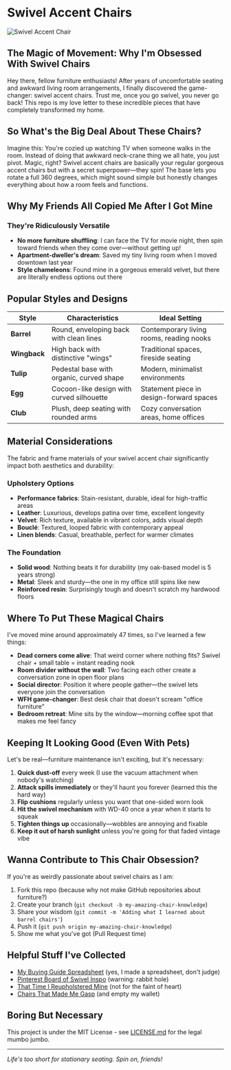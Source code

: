 # Swivel Accent Chairs

![Swivel Accent Chair](https://your-image-url-here.jpg)

## The Magic of Movement: Why I'm Obsessed With Swivel Chairs

Hey there, fellow furniture enthusiasts! After years of uncomfortable seating and awkward living room arrangements, I finally discovered the game-changer: swivel accent chairs. Trust me, once you go swivel, you never go back! This repo is my love letter to these incredible pieces that have completely transformed my home.

## So What's the Big Deal About These Chairs?

Imagine this: You're cozied up watching TV when someone walks in the room. Instead of doing that awkward neck-crane thing we all hate, you just pivot. Magic, right? Swivel accent chairs are basically your regular gorgeous accent chairs but with a secret superpower—they spin! The base lets you rotate a full 360 degrees, which might sound simple but honestly changes everything about how a room feels and functions.

## Why My Friends All Copied Me After I Got Mine

### They're Ridiculously Versatile
- **No more furniture shuffling**: I can face the TV for movie night, then spin toward friends when they come over—without getting up!
- **Apartment-dweller's dream**: Saved my tiny living room when I moved downtown last year
- **Style chameleons**: Found mine in a gorgeous emerald velvet, but there are literally endless options out there

## Popular Styles and Designs

| Style | Characteristics | Ideal Setting |
|-------|----------------|--------------|
| **Barrel** | Round, enveloping back with clean lines | Contemporary living rooms, reading nooks |
| **Wingback** | High back with distinctive "wings" | Traditional spaces, fireside seating |
| **Tulip** | Pedestal base with organic, curved shape | Modern, minimalist environments |
| **Egg** | Cocoon-like design with curved silhouette | Statement piece in design-forward spaces |
| **Club** | Plush, deep seating with rounded arms | Cozy conversation areas, home offices |

## Material Considerations

The fabric and frame materials of your swivel accent chair significantly impact both aesthetics and durability:

### Upholstery Options
- **Performance fabrics**: Stain-resistant, durable, ideal for high-traffic areas
- **Leather**: Luxurious, develops patina over time, excellent longevity
- **Velvet**: Rich texture, available in vibrant colors, adds visual depth
- **Bouclé**: Textured, looped fabric with contemporary appeal
- **Linen blends**: Casual, breathable, perfect for warmer climates

### The Foundation
- **Solid wood**: Nothing beats it for durability (my oak-based model is 5 years strong)
- **Metal**: Sleek and sturdy—the one in my office still spins like new
- **Reinforced resin**: Surprisingly tough and doesn't scratch my hardwood floors

## Where To Put These Magical Chairs

I've moved mine around approximately 47 times, so I've learned a few things:

- **Dead corners come alive**: That weird corner where nothing fits? Swivel chair + small table = instant reading nook
- **Room divider without the wall**: Two facing each other create a conversation zone in open floor plans
- **Social director**: Position it where people gather—the swivel lets everyone join the conversation
- **WFH game-changer**: Best desk chair that doesn't scream "office furniture"
- **Bedroom retreat**: Mine sits by the window—morning coffee spot that makes me feel fancy

## Keeping It Looking Good (Even With Pets)

Let's be real—furniture maintenance isn't exciting, but it's necessary:

1. **Quick dust-off** every week (I use the vacuum attachment when nobody's watching)
2. **Attack spills immediately** or they'll haunt you forever (learned this the hard way)
3. **Flip cushions** regularly unless you want that one-sided worn look
4. **Hit the swivel mechanism** with WD-40 once a year when it starts to squeak
5. **Tighten things up** occasionally—wobbles are annoying and fixable
6. **Keep it out of harsh sunlight** unless you're going for that faded vintage vibe

## Wanna Contribute to This Chair Obsession?

If you're as weirdly passionate about swivel chairs as I am:

1. Fork this repo (because why not make GitHub repositories about furniture?)
2. Create your branch (`git checkout -b my-amazing-chair-knowledge`)
3. Share your wisdom (`git commit -m 'Adding what I learned about barrel chairs'`)
4. Push it (`git push origin my-amazing-chair-knowledge`)
5. Show me what you've got (Pull Request time)

## Helpful Stuff I've Collected

- [My Buying Guide Spreadsheet](link-to-guide) (yes, I made a spreadsheet, don't judge)
- [Pinterest Board of Swivel Inspo](link-to-gallery) (warning: rabbit hole)
- [That Time I Reupholstered Mine](link-to-diy-tips) (not for the faint of heart)
- [Chairs That Made Me Gasp](link-to-collection) (and empty my wallet)

## Boring But Necessary

This project is under the MIT License - see [LICENSE.md](LICENSE.md) for the legal mumbo jumbo.

---

*Life's too short for stationary seating. Spin on, friends!*